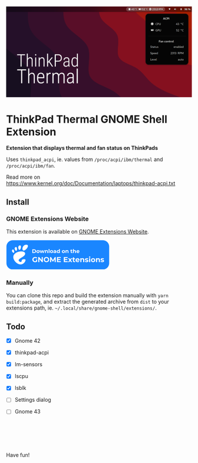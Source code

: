 ![ThinkPad Thermal GNOME Shell Extension](images/preview.png)

# ThinkPad Thermal GNOME Shell Extension
<b>Extension that displays thermal and fan status on ThinkPads</b>

Uses <code>thinkpad_acpi</code>, ie. values from
<code>/proc/acpi/ibm/thermal</code> and
<code>/proc/acpi/ibm/fan</code>.

Read more on https://www.kernel.org/doc/Documentation/laptops/thinkpad-acpi.txt


## Install

### GNOME Extensions Website

This extension is available on [GNOME Extensions Website](https://extensions.gnome.org/extension/986/thinkpad-thermal/).

[![ThinkPad Thermal on extensions.gnome.org](images/ego.svg)](https://extensions.gnome.org/extension/986/thinkpad-thermal/)

### Manually

You can clone this repo and build the extension manually with <code>yarn build:package</code>, and extract the generated archive from <code>dist</code> to your extensions path, ie. <code>~/.local/share/gnome-shell/extensions/</code>.

## Todo
  - [x] Gnome 42
  - [x] thinkpad-acpi
  - [x] lm-sensors
  - [x] lscpu
  - [x] lsblk
  - [ ] Settings dialog
  - [ ] Gnome 43


\
\
\
\
\
Have fun!
